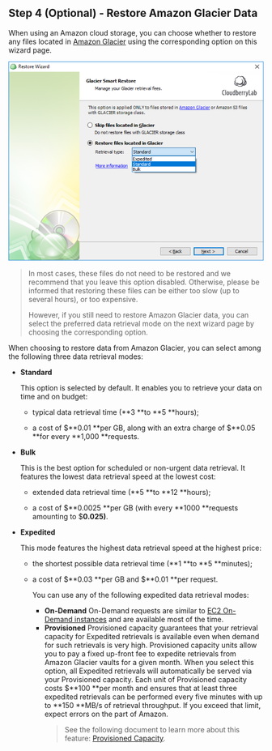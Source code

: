 ## Step 4 \(Optional\) - Restore Amazon Glacier Data

When using an Amazon cloud storage, you can choose whether to restore any files located in [Amazon Glacier](https://aws.amazon.com/glacier/) using the corresponding option on this wizard page.

![](/assets/restore-glacier-data.png)

> In most cases, these files do not need to be restored and we recommend that you leave this option disabled. Otherwise, please be informed that restoring these files can be either too slow \(up to several hours\), or too expensive.
>
> However, if you still need to restore Amazon Glacier data, you can select the preferred data retrieval mode on the next wizard page by choosing the corresponding option.

When choosing to restore data from Amazon Glacier, you can select among the following three data retrieval modes:

* **Standard**

  This option is selected by default. It enables you to retrieve your data on time and on budget:

  * typical data retrieval time \(**3 **to **5 **hours\);

  * a cost of $**0.01 **per GB, along with an extra charge of $**0.05 **for every **1,000 **requests.

* **Bulk**

  This is the best option for scheduled or non-urgent data retrieval. It features the lowest data retrieval speed at the lowest cost:

  * extended data retrieval time \(**5 **to **12 **hours\);

  * a cost of $**0.0025 **per GB \(with every **1000 **requests amounting to $**0.025\)**.

* **Expedited**

  This mode features the highest data retrieval speed at the highest price:

  * the shortest possible data retrieval time \(**1 **to **5 **minutes\);

  * a cost of $**0.03 **per GB and $**0.01 **per request.

    You can use any of the following expedited data retrieval modes:

    * **On-Demand**
      On-Demand requests are similar to [EC2 On-Demand instances](https://aws.amazon.com/ec2/pricing/) and are available most of the time.
    * **Provisioned**
      Provisioned capacity guarantees that your retrieval capacity for Expedited retrievals is available even when demand for such retrievals is very high. Provisioned capacity units allow you to pay a fixed up-front fee to expedite retrievals from Amazon Glacier vaults for a given month.
      When you select this option, all Expedited retrievals will automatically be served via your Provisioned capacity. Each unit of Provisioned capacity costs $**100 **per month and ensures that at least three expedited retrievals can be performed every five minutes with up to **150 **MB/s of retrieval throughput. If you exceed that limit, expect errors on the part of Amazon.
      > See the following document to learn more about this feature: [Provisioned Capacity](https://docs.aws.amazon.com/amazonglacier/latest/dev/downloading-an-archive-two-steps.html#api-downloading-an-archive-two-steps-retrieval-expedited-capacity).



